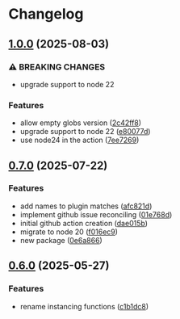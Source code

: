 # Changelog

## [1.0.0](https://github.com/cprecioso/todone/compare/repo-v0.7.0...repo-v1.0.0) (2025-08-03)


### ⚠ BREAKING CHANGES

* upgrade support to node 22

### Features

* allow empty globs version ([2c42ff8](https://github.com/cprecioso/todone/commit/2c42ff88e9e030d9d62be17607821e7d06993c8d))
* upgrade support to node 22 ([e80077d](https://github.com/cprecioso/todone/commit/e80077da736a61a535adaf37de3bab0bf13fdc0e))
* use node24 in the action ([7ee7269](https://github.com/cprecioso/todone/commit/7ee72693e05ef75dafef784088c530505c7f00b7))

## [0.7.0](https://github.com/cprecioso/todone/compare/repo-v0.6.0...repo-v0.7.0) (2025-07-22)


### Features

* add names to plugin matches ([afc821d](https://github.com/cprecioso/todone/commit/afc821df99b3aa4c260adad0eb26291f395159e0))
* implement github issue reconciling ([01e768d](https://github.com/cprecioso/todone/commit/01e768d2581813fa4e8f31c7df06ff360178e997))
* initial github action creation ([dae015b](https://github.com/cprecioso/todone/commit/dae015b51f0d8750e52c9201cd3009f2ba75a5fb))
* migrate to node 20 ([f016ec9](https://github.com/cprecioso/todone/commit/f016ec96a55e67a4b0b1625be7fed3dbd65f680c))
* new package ([0e6a866](https://github.com/cprecioso/todone/commit/0e6a866ed625866c9d9f4e895db02823981e2741))

## [0.6.0](https://github.com/cprecioso/todone/compare/repo-v0.5.0...repo-v0.6.0) (2025-05-27)


### Features

* rename instancing functions ([c1b1dc8](https://github.com/cprecioso/todone/commit/c1b1dc8d1c0c3dbaa077bfe2266f53f2f4b45857))
